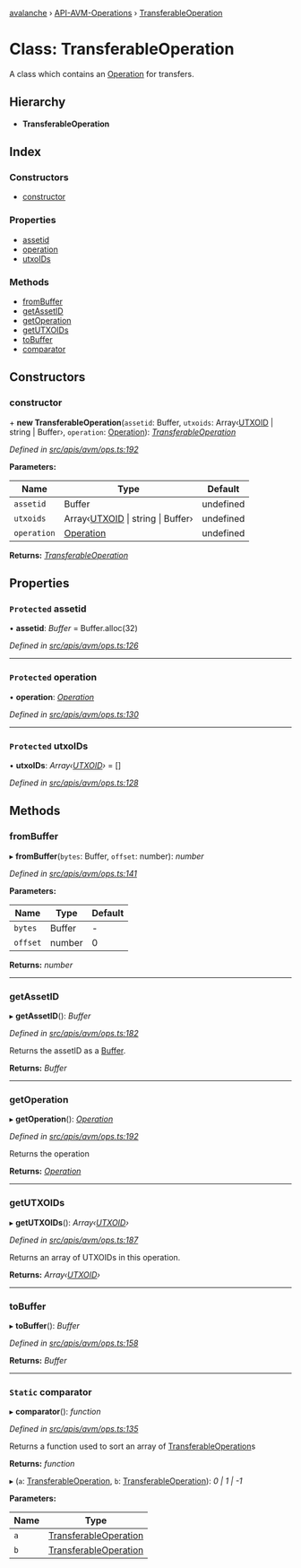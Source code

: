 [avalanche](../README.md) › [API-AVM-Operations](../modules/api_avm_operations.md) › [TransferableOperation](api_avm_operations.transferableoperation.md)

# Class: TransferableOperation

A class which contains an [Operation](api_avm_operations.operation.md) for transfers.

## Hierarchy

* **TransferableOperation**

## Index

### Constructors

* [constructor](api_avm_operations.transferableoperation.md#constructor)

### Properties

* [assetid](api_avm_operations.transferableoperation.md#protected-assetid)
* [operation](api_avm_operations.transferableoperation.md#protected-operation)
* [utxoIDs](api_avm_operations.transferableoperation.md#protected-utxoids)

### Methods

* [fromBuffer](api_avm_operations.transferableoperation.md#frombuffer)
* [getAssetID](api_avm_operations.transferableoperation.md#getassetid)
* [getOperation](api_avm_operations.transferableoperation.md#getoperation)
* [getUTXOIDs](api_avm_operations.transferableoperation.md#getutxoids)
* [toBuffer](api_avm_operations.transferableoperation.md#tobuffer)
* [comparator](api_avm_operations.transferableoperation.md#static-comparator)

## Constructors

###  constructor

\+ **new TransferableOperation**(`assetid`: Buffer, `utxoids`: Array‹[UTXOID](api_avm_operations.utxoid.md) | string | Buffer›, `operation`: [Operation](api_avm_operations.operation.md)): *[TransferableOperation](api_avm_operations.transferableoperation.md)*

*Defined in [src/apis/avm/ops.ts:192](https://github.com/ava-labs/avalanchejs/blob/a2feb77/src/apis/avm/ops.ts#L192)*

**Parameters:**

Name | Type | Default |
------ | ------ | ------ |
`assetid` | Buffer | undefined |
`utxoids` | Array‹[UTXOID](api_avm_operations.utxoid.md) &#124; string &#124; Buffer› | undefined |
`operation` | [Operation](api_avm_operations.operation.md) | undefined |

**Returns:** *[TransferableOperation](api_avm_operations.transferableoperation.md)*

## Properties

### `Protected` assetid

• **assetid**: *Buffer* = Buffer.alloc(32)

*Defined in [src/apis/avm/ops.ts:126](https://github.com/ava-labs/avalanchejs/blob/a2feb77/src/apis/avm/ops.ts#L126)*

___

### `Protected` operation

• **operation**: *[Operation](api_avm_operations.operation.md)*

*Defined in [src/apis/avm/ops.ts:130](https://github.com/ava-labs/avalanchejs/blob/a2feb77/src/apis/avm/ops.ts#L130)*

___

### `Protected` utxoIDs

• **utxoIDs**: *Array‹[UTXOID](api_avm_operations.utxoid.md)›* = []

*Defined in [src/apis/avm/ops.ts:128](https://github.com/ava-labs/avalanchejs/blob/a2feb77/src/apis/avm/ops.ts#L128)*

## Methods

###  fromBuffer

▸ **fromBuffer**(`bytes`: Buffer, `offset`: number): *number*

*Defined in [src/apis/avm/ops.ts:141](https://github.com/ava-labs/avalanchejs/blob/a2feb77/src/apis/avm/ops.ts#L141)*

**Parameters:**

Name | Type | Default |
------ | ------ | ------ |
`bytes` | Buffer | - |
`offset` | number | 0 |

**Returns:** *number*

___

###  getAssetID

▸ **getAssetID**(): *Buffer*

*Defined in [src/apis/avm/ops.ts:182](https://github.com/ava-labs/avalanchejs/blob/a2feb77/src/apis/avm/ops.ts#L182)*

Returns the assetID as a [Buffer](https://github.com/feross/buffer).

**Returns:** *Buffer*

___

###  getOperation

▸ **getOperation**(): *[Operation](api_avm_operations.operation.md)*

*Defined in [src/apis/avm/ops.ts:192](https://github.com/ava-labs/avalanchejs/blob/a2feb77/src/apis/avm/ops.ts#L192)*

Returns the operation

**Returns:** *[Operation](api_avm_operations.operation.md)*

___

###  getUTXOIDs

▸ **getUTXOIDs**(): *Array‹[UTXOID](api_avm_operations.utxoid.md)›*

*Defined in [src/apis/avm/ops.ts:187](https://github.com/ava-labs/avalanchejs/blob/a2feb77/src/apis/avm/ops.ts#L187)*

Returns an array of UTXOIDs in this operation.

**Returns:** *Array‹[UTXOID](api_avm_operations.utxoid.md)›*

___

###  toBuffer

▸ **toBuffer**(): *Buffer*

*Defined in [src/apis/avm/ops.ts:158](https://github.com/ava-labs/avalanchejs/blob/a2feb77/src/apis/avm/ops.ts#L158)*

**Returns:** *Buffer*

___

### `Static` comparator

▸ **comparator**(): *function*

*Defined in [src/apis/avm/ops.ts:135](https://github.com/ava-labs/avalanchejs/blob/a2feb77/src/apis/avm/ops.ts#L135)*

Returns a function used to sort an array of [TransferableOperation](api_avm_operations.transferableoperation.md)s

**Returns:** *function*

▸ (`a`: [TransferableOperation](api_avm_operations.transferableoperation.md), `b`: [TransferableOperation](api_avm_operations.transferableoperation.md)): *0 | 1 | -1*

**Parameters:**

Name | Type |
------ | ------ |
`a` | [TransferableOperation](api_avm_operations.transferableoperation.md) |
`b` | [TransferableOperation](api_avm_operations.transferableoperation.md) |
